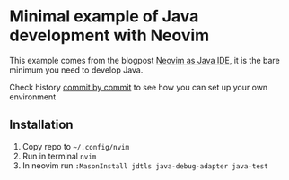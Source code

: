 # Minimal example of Java development with Neovim

This example comes from the blogpost [Neovim as Java IDE](https://eruizc.dev/blog/en/java-with-neovim/),
it is the bare minimum you need to develop Java.

Check history [commit by commit](https://github.com/eruizc-dev/minimal-java-nvim/commits/master/)
to see how you can set up your own environment

## Installation
1. Copy repo to `~/.config/nvim`
2. Run in terminal `nvim`
3. In neovim run `:MasonInstall jdtls java-debug-adapter java-test`
